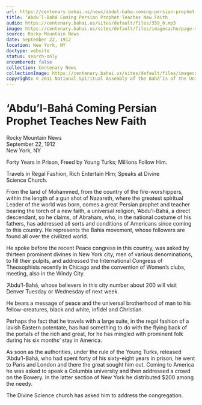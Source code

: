 ```yaml
---
url: https://centenary.bahai.us/news/abdul-baha-coming-persian-prophet-teaches-new-faith
title: ‘Abdu’l-Bahá Coming Persian Prophet Teaches New Faith
audio: https://centenary.bahai.us/sites/default/files/359_0.mp3
image: https://centenary.bahai.us/sites/default/files/imagecache/page-main-image/images/press_clippings/09-22-1912%20Rocky%20Mtn%20Abdul%20Baha%20Coming%20Persian%20Prophet%20Teaches%20New%20Faith.png
source: Rocky Mountain News
date: September 22, 1912
location: New York, NY
doctype: website
status: search-only
encumbered: false
collection: Centenary News
collectionImage: https://centenary.bahai.us/sites/default/files/imagecache/theme-image/main_image/abdulbaha-overview-small_0.jpg
copyright: © 2011 National Spiritual Assembly of the Bahá’ís of the United States
---
```



# ‘Abdu’l-Bahá Coming Persian Prophet Teaches New Faith

Rocky Mountain News  
September 22, 1912  
New York, NY  



Forty Years in Prison, Freed by Young Turks; Millions Follow Him.

Travels in Regal Fashion, Rich Entertain Him; Speaks at Divine Science Church.

From the land of Mohammed, from the country of the fire-worshippers, within the length of a gun shot of Nazareth, where the greatest spiritual Leader of the world was born, comes a great Persian prophet and teacher bearing the torch of a new faith, a universal religion, ‘Abdu’l-Bahá, a direct descendant, so he claims, of Abraham, who, in the national costume of his fathers, has addressed all sorts and conditions of Americans since coming to this country. He represents the Bahia movement, whose followers are found all over the civilized world.

He spoke before the recent Peace congress in this country, was asked by thirteen prominent divines in New York city, men of various denominations, to fill their pulpits, and addressed the International Congress of Theosophists recently in Chicago and the convention of Women’s clubs, meeting, also in the Windy City.

‘Abdu’l-Bahá, whose believers in this city number about 200 will visit Denver Tuesday or Wednesday of next week.

He bears a message of peace and the universal brotherhood of man to his fellow-creatures, black and white, infidel and Christian.

Perhaps the fact that he travels with a large suite, in the regal fashion of a lavish Eastern potentate, has had something to do with the flying back of the portals of the rich and great, for he has mingled with prominent folk during his six months’ stay in America.

As soon as the authorities, under the rule of the Young Turks, released ‘Abdu’l-Bahá, who had spent forty of his sixty-eight years in prison, he went to Paris and London and there the great sought him out. Coming to America he was asked to speak a Columbia university and then addressed a crowd on the Bowery. In the latter section of New York he distributed $200 among the needy.

The Divine Science church has asked him to address the congregation.